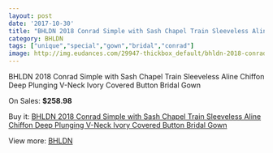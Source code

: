 ```yaml
---
layout: post
date: '2017-10-30'
title: "BHLDN 2018 Conrad Simple with Sash Chapel Train Sleeveless Aline Chiffon Deep Plunging V-Neck Ivory Covered Button Bridal Gown"
category: BHLDN
tags: ["unique","special","gown","bridal","conrad"]
image: http://img.eudances.com/29947-thickbox_default/bhldn-2018-conrad-simple-with-sash-chapel-train-sleeveless-aline-chiffon-deep-plunging-v-neck-ivory-covered-button-bridal-gown.jpg
---
```

BHLDN 2018 Conrad Simple with Sash Chapel Train Sleeveless Aline Chiffon Deep Plunging V-Neck Ivory Covered Button Bridal Gown

On Sales: **$258.98**
<a href="https://www.eudances.com/en/bhldn/9630-bhldn-2018-conrad-simple-with-sash-chapel-train-sleeveless-aline-chiffon-deep-plunging-v-neck-ivory-covered-button-bridal-gown.html"><amp-img layout="responsive" width="600" height="600" src="//img.eudances.com/29947-thickbox_default/bhldn-2018-conrad-simple-with-sash-chapel-train-sleeveless-aline-chiffon-deep-plunging-v-neck-ivory-covered-button-bridal-gown.jpg" alt="BHLDN 2018 Conrad Simple with Sash Chapel Train Sleeveless Aline Chiffon Deep Plunging V-Neck Ivory Covered Button Bridal Gown 0" /></a>
<a href="https://www.eudances.com/en/bhldn/9630-bhldn-2018-conrad-simple-with-sash-chapel-train-sleeveless-aline-chiffon-deep-plunging-v-neck-ivory-covered-button-bridal-gown.html"><amp-img layout="responsive" width="600" height="600" src="//img.eudances.com/29955-thickbox_default/bhldn-2018-conrad-simple-with-sash-chapel-train-sleeveless-aline-chiffon-deep-plunging-v-neck-ivory-covered-button-bridal-gown.jpg" alt="BHLDN 2018 Conrad Simple with Sash Chapel Train Sleeveless Aline Chiffon Deep Plunging V-Neck Ivory Covered Button Bridal Gown 1" /></a>
<a href="https://www.eudances.com/en/bhldn/9630-bhldn-2018-conrad-simple-with-sash-chapel-train-sleeveless-aline-chiffon-deep-plunging-v-neck-ivory-covered-button-bridal-gown.html"><amp-img layout="responsive" width="600" height="600" src="//img.eudances.com/29954-thickbox_default/bhldn-2018-conrad-simple-with-sash-chapel-train-sleeveless-aline-chiffon-deep-plunging-v-neck-ivory-covered-button-bridal-gown.jpg" alt="BHLDN 2018 Conrad Simple with Sash Chapel Train Sleeveless Aline Chiffon Deep Plunging V-Neck Ivory Covered Button Bridal Gown 2" /></a>
<a href="https://www.eudances.com/en/bhldn/9630-bhldn-2018-conrad-simple-with-sash-chapel-train-sleeveless-aline-chiffon-deep-plunging-v-neck-ivory-covered-button-bridal-gown.html"><amp-img layout="responsive" width="600" height="600" src="//img.eudances.com/29953-thickbox_default/bhldn-2018-conrad-simple-with-sash-chapel-train-sleeveless-aline-chiffon-deep-plunging-v-neck-ivory-covered-button-bridal-gown.jpg" alt="BHLDN 2018 Conrad Simple with Sash Chapel Train Sleeveless Aline Chiffon Deep Plunging V-Neck Ivory Covered Button Bridal Gown 3" /></a>
<a href="https://www.eudances.com/en/bhldn/9630-bhldn-2018-conrad-simple-with-sash-chapel-train-sleeveless-aline-chiffon-deep-plunging-v-neck-ivory-covered-button-bridal-gown.html"><amp-img layout="responsive" width="600" height="600" src="//img.eudances.com/29952-thickbox_default/bhldn-2018-conrad-simple-with-sash-chapel-train-sleeveless-aline-chiffon-deep-plunging-v-neck-ivory-covered-button-bridal-gown.jpg" alt="BHLDN 2018 Conrad Simple with Sash Chapel Train Sleeveless Aline Chiffon Deep Plunging V-Neck Ivory Covered Button Bridal Gown 4" /></a>
<a href="https://www.eudances.com/en/bhldn/9630-bhldn-2018-conrad-simple-with-sash-chapel-train-sleeveless-aline-chiffon-deep-plunging-v-neck-ivory-covered-button-bridal-gown.html"><amp-img layout="responsive" width="600" height="600" src="//img.eudances.com/29951-thickbox_default/bhldn-2018-conrad-simple-with-sash-chapel-train-sleeveless-aline-chiffon-deep-plunging-v-neck-ivory-covered-button-bridal-gown.jpg" alt="BHLDN 2018 Conrad Simple with Sash Chapel Train Sleeveless Aline Chiffon Deep Plunging V-Neck Ivory Covered Button Bridal Gown 5" /></a>
<a href="https://www.eudances.com/en/bhldn/9630-bhldn-2018-conrad-simple-with-sash-chapel-train-sleeveless-aline-chiffon-deep-plunging-v-neck-ivory-covered-button-bridal-gown.html"><amp-img layout="responsive" width="600" height="600" src="//img.eudances.com/29950-thickbox_default/bhldn-2018-conrad-simple-with-sash-chapel-train-sleeveless-aline-chiffon-deep-plunging-v-neck-ivory-covered-button-bridal-gown.jpg" alt="BHLDN 2018 Conrad Simple with Sash Chapel Train Sleeveless Aline Chiffon Deep Plunging V-Neck Ivory Covered Button Bridal Gown 6" /></a>
<a href="https://www.eudances.com/en/bhldn/9630-bhldn-2018-conrad-simple-with-sash-chapel-train-sleeveless-aline-chiffon-deep-plunging-v-neck-ivory-covered-button-bridal-gown.html"><amp-img layout="responsive" width="600" height="600" src="//img.eudances.com/29949-thickbox_default/bhldn-2018-conrad-simple-with-sash-chapel-train-sleeveless-aline-chiffon-deep-plunging-v-neck-ivory-covered-button-bridal-gown.jpg" alt="BHLDN 2018 Conrad Simple with Sash Chapel Train Sleeveless Aline Chiffon Deep Plunging V-Neck Ivory Covered Button Bridal Gown 7" /></a>
<a href="https://www.eudances.com/en/bhldn/9630-bhldn-2018-conrad-simple-with-sash-chapel-train-sleeveless-aline-chiffon-deep-plunging-v-neck-ivory-covered-button-bridal-gown.html"><amp-img layout="responsive" width="600" height="600" src="//img.eudances.com/29948-thickbox_default/bhldn-2018-conrad-simple-with-sash-chapel-train-sleeveless-aline-chiffon-deep-plunging-v-neck-ivory-covered-button-bridal-gown.jpg" alt="BHLDN 2018 Conrad Simple with Sash Chapel Train Sleeveless Aline Chiffon Deep Plunging V-Neck Ivory Covered Button Bridal Gown 8" /></a>

Buy it: [BHLDN 2018 Conrad Simple with Sash Chapel Train Sleeveless Aline Chiffon Deep Plunging V-Neck Ivory Covered Button Bridal Gown](https://www.eudances.com/en/bhldn/9630-bhldn-2018-conrad-simple-with-sash-chapel-train-sleeveless-aline-chiffon-deep-plunging-v-neck-ivory-covered-button-bridal-gown.html "BHLDN 2018 Conrad Simple with Sash Chapel Train Sleeveless Aline Chiffon Deep Plunging V-Neck Ivory Covered Button Bridal Gown")

View more: [BHLDN](https://www.eudances.com/en/124-bhldn "BHLDN")